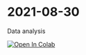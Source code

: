 # 2021-08-30
Data analysis

[![Open In Colab](https://colab.research.google.com/assets/colab-badge.svg)](https://colab.research.google.com/github/googlecolab/colabtools/blob/master/notebooks/코로나_이후_일상변화_데이터_분석.ipynb)
